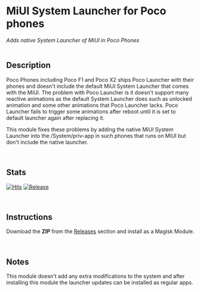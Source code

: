 # MiUI System Launcher for Poco phones
*Adds native System Launcher of MiUI in Poco Phones*
<br>
<br>

## Description
Poco Phones including Poco F1 and Poco X2 ships Poco Launcher with their phones and doesn't include the default MiUI System Launcher that comes with the MiUI. The problem with Poco Launcher is it doesn't support many reactive animations as the default System Launcher does such as unlocked animation and some other animations that Poco Launcher lacks. Poco Launcher fails to trigger some animations after reboot until it is set to default launcher again after replacing it.

This module fixes these problems by adding the native MiUI System Launcher into the /System/priv-app in such phones that runs on MiUI but don't include the native launcher.

<br>

## Stats

[![Hits](https://hits.seeyoufarm.com/api/count/incr/badge.svg?url=https%3A%2F%2Fgithub.com%2FHamza417%2FSystemLauncher&count_bg=%23FF6824&title_bg=%23555555&icon=pinboard.svg&icon_color=%23E7E7E7&title=Total+Visits&edge_flat=false)](https://hits.seeyoufarm.com) [![Release](https://img.shields.io/github/downloads/Hamza417/SystemLauncher/total?color=green&label=Total%20Downloads&logo=github)](https://github.com/Hamza417/SystemLauncher/releases)

<br>

## Instructions

Download the **ZIP** from the [Releases](https://github.com/Hamza417/SystemLauncher/releases) section and install as a Magisk Module.

<br>

## Notes
This module doesn't add any extra modifications to the system and after installing this module the launcher updates can be installed as regular apps.
